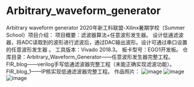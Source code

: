 # Arbitrary_waveform_generator
Arbitrary waveform generator
2020年新工科联盟-Xilinx暑期学校（Summer School）项目介绍：
项目概要：滤波器算法+任意波形发生器。
                  设计低通滤波器，将ADC读取到的波形进行滤波后，通过DAC输出波形。设计可通过串口设置的任意波形发生器 。
工具版本：Vivado 2018.3。
板卡型号：EGO1开发板。
仓库目录：Arbitrary_Waveform_Generator——任意波形发生器完整工程。
                  FIR_blog——verilog手写低通滤波器完整工程（未能正确实现滤波功能）。
                  FIR_blog_1——IP核实现低通滤波器完整工程。
作品照片：
![image](https://user-images.githubusercontent.com/68805574/89097653-74f67f00-d413-11ea-997b-f44474314f38.png)
![image](https://user-images.githubusercontent.com/68805574/89097661-8dff3000-d413-11ea-8d85-ea7eab70a77a.png)
![image](https://user-images.githubusercontent.com/68805574/89097674-98b9c500-d413-11ea-9fc5-0871448ea998.png)

